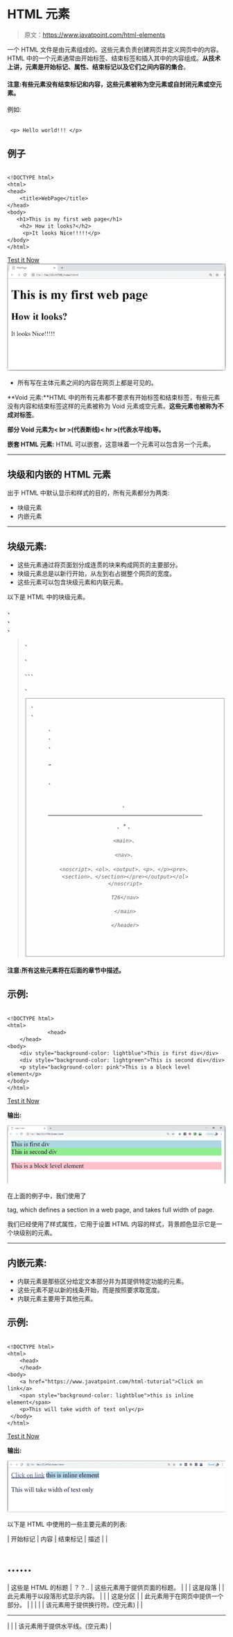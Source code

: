 # HTML 元素

> 原文：<https://www.javatpoint.com/html-elements>

一个 HTML 文件是由元素组成的。这些元素负责创建网页并定义网页中的内容。HTML 中的一个元素通常由开始标签<tag name="">、结束标签</tag>和插入其中的内容组成。**从技术上讲，元素是开始标记、属性、结束标记以及它们之间内容的集合**。

#### 注意:有些元素没有结束标记和内容，这些元素被称为空元素或自封闭元素或空元素。

例如:

```

 <p> Hello world!!! </p> 

```

## 例子

```

<!DOCTYPE html>
<html>
<head>
    <title>WebPage</title>
</head>
<body>
   <h1>This is my first web page</h1>
    <h2> How it looks?</h2>
     <p>It looks Nice!!!!!</p>
</body>
</html>

```

[Test it Now](https://www.javatpoint.com/oprweb/test.jsp?filename=htmlelements) ![HTML Elements](img/523fd1af8e33f67733e21217fd094438.png)

*   所有写在主体元素之间的内容在网页上都是可见的。

**Void 元素:**HTML 中的所有元素都不要求有开始标签和结束标签，有些元素没有内容和结束标签这样的元素被称为 Void 元素或空元素。**这些元素也被称为不成对标签**。

**部分 Void 元素为< br >(代表断线)< hr >(代表水平线)等。**

**嵌套 HTML 元素:** HTML 可以嵌套，这意味着一个元素可以包含另一个元素。

* * *

## 块级和内嵌的 HTML 元素

出于 HTML 中默认显示和样式的目的，所有元素都分为两类:

*   块级元素
*   内嵌元素

* * *

## 块级元素:

*   这些元素通过将页面划分成连贯的块来构成网页的主要部分。
*   块级元素总是以新行开始，从左到右占据整个网页的宽度。
*   这些元素可以包含块级元素和内联元素。

以下是 HTML 中的块级元素。

<address>、

<article>、

<aside>、

> 、
> 
> <canvas>、
> 
> 、、、
> 
> 、
> 
> <fieldset>、
> 
> <figcaption>、
> 
> <figure>、
> 
> <footer>、
> 
> <form>、
> 
> # -
> 
> ###### 、
> 
> <header>、
> 
> * * *
> 
> 、*   、
>     
>     <main>、
>     
>     <nav>、
>     
>     <noscript>、<ol>、<output>、<p>、</p><pre>、<section>、</section></pre></output></ol></noscript>
>     
>     T26</nav>
>     
>     </main>
>     
>     </header>
> 
> </form>
> 
> </footer>
> 
> </figure>
> 
> </figcaption>
> 
> </fieldset>
> 
> </canvas>

</aside>

</article>

</address>

#### 注意:所有这些元素将在后面的章节中描述。

## 示例:

```

<!DOCTYPE html>
<html>
             <head>
	</head>
<body>
    <div style="background-color: lightblue">This is first div</div>
    <div style="background-color: lightgreen">This is second div</div>
    <p style="background-color: pink">This is a block level element</p>
</body>
</html>

```

[Test it Now](https://www.javatpoint.com/oprweb/test.jsp?filename=htmlelements2)

**输出:**

![Block-level and Inline HTML elements](img/10b64305cf1ffad25ef95a6d9f4e1954.png)

在上面的例子中，我们使用了

tag, which defines a section in a web page, and takes full width of page.

我们已经使用了样式属性，它用于设置 HTML 内容的样式，背景颜色显示它是一个块级别的元素。

* * *

## 内嵌元素:

*   内联元素是那些区分给定文本部分并为其提供特定功能的元素。
*   这些元素不是以新的线条开始，而是按照要求取宽度。
*   内联元素主要用于其他元素。

## 示例:

```

<!DOCTYPE html>
<html>
    <head>
	</head>
<body>
    <a href="https://www.javatpoint.com/html-tutorial">Click on link</a>
    <span style="background-color: lightblue">this is inline element</span>
    <p>This will take width of text only</p>
 </body>
</html> 

```

[Test it Now](https://www.javatpoint.com/oprweb/test.jsp?filename=htmlelements3)

**输出:**

![Block-level and Inline HTML elements](img/5e2a0752e82cda58c3941f5c2c1ee704.png)

以下是 HTML 中使用的一些主要元素的列表:

| 开始标记 | 内容 | 结束标记 | 描述 |
| 

# ......

 | 这些是 HTML 的标题 | ？？.. | 这些元素用于提供页面的标题。 |
|  | 这是段落 |  | 此元素用于以段落形式显示内容。 |
|  | 这是分区 |  | 此元素用于在网页中提供一个部分。 |
| 
 |  |  | 该元素用于提供换行符。(空元素) |
| 

* * *

 |  |  | 该元素用于提供水平线。(空元素) |